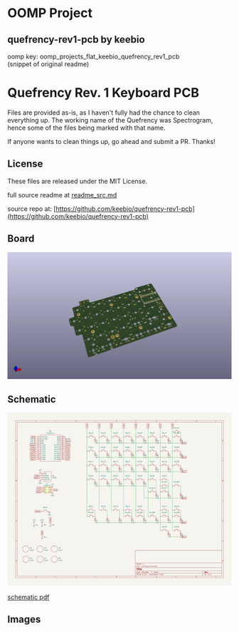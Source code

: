 # OOMP Project  
## quefrency-rev1-pcb  by keebio  
  
oomp key: oomp_projects_flat_keebio_quefrency_rev1_pcb  
(snippet of original readme)  
  
Quefrency Rev. 1 Keyboard PCB  
=============================  
  
Files are provided as-is, as I haven't fully had the chance to clean everything up. The working name of the Quefrency was Spectrogram, hence some of the files being marked with that name.  
  
If anyone wants to clean things up, go ahead and submit a PR. Thanks!  
  
License  
-------  
These files are released under the MIT License.  
  
  full source readme at [readme_src.md](readme_src.md)  
  
source repo at: [https://github.com/keebio/quefrency-rev1-pcb](https://github.com/keebio/quefrency-rev1-pcb)  
## Board  
  
[![working_3d.png](working_3d_600.png)](working_3d.png)  
## Schematic  
  
[![working_schematic.png](working_schematic_600.png)](working_schematic.png)  
  
[schematic pdf](working_schematic.pdf)  
## Images  
